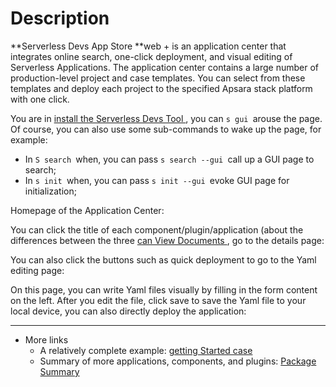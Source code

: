 # Description

**Serverless Devs App Store **web + is an application center that integrates online search, one-click deployment, and visual editing of Serverless Applications. The application center contains a large number of production-level project and case templates. You can select from these templates and deploy each project to the specified Apsara stack platform with one click.

You are in [install the Serverless Devs Tool ](../tool/install.md), you can `s gui `arouse the page. Of course, you can also use some sub-commands to wake up the page, for example:

- In `S search `when, you can pass `s search --gui `call up a GUI page to search;
- In `s init `when, you can pass `s init --gui `evoke GUI page for initialization;

Homepage of the Application Center:
[](https://images.serverlessfans.com/s-gui/docs/app-store-index.jpg)

You can click the title of each component/plugin/application (about the differences between the three [can View Documents ](../others/package/package_type.md), go to the details page:
[](https://images.serverlessfans.com/s-gui/docs/app-store-content.jpg)

You can also click the buttons such as quick deployment to go to the Yaml editing page:
[](https://images.serverlessfans.com/s-gui/docs/app-store-yaml.jpg)

On this page, you can write Yaml files visually by filling in the form content on the left. After you edit the file, click save to save the Yaml file to your local device, you can also directly deploy the application:
[](https://images.serverlessfans.com/s-gui/docs/app-store-demo.jpg)

-----

- More links
   - A relatively complete example: [getting Started case ](./quick_start.md)
   - Summary of more applications, components, and plugins: [Package Summary ](./package_awesome.md)

